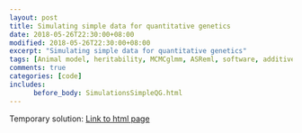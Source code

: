 ```yaml
---
layout: post
title: Simulating simple data for quantitative genetics
date: 2018-05-26T22:30:00+08:00
modified: 2018-05-26T22:30:00+08:00
excerpt: "Simulating simple data for quantitative genetics"
tags: [Animal model, heritability, MCMCglmm, ASReml, software, additive genetic variance]
comments: true
categories: [code]
includes:
      before_body: SimulationsSimpleQG.html
---
```


Temporary solution:
[Link to html page](https://wamwiki.github.io//RoutputFiles/SimulationsSimpleGQ.html)


